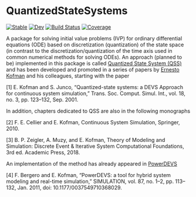 # QuantizedStateSystems

[![Stable](https://img.shields.io/badge/docs-stable-blue.svg)](https://hurak.github.io/QuantizedStateSystems.jl/stable)
[![Dev](https://img.shields.io/badge/docs-dev-blue.svg)](https://hurak.github.io/QuantizedStateSystems.jl/dev)
[![Build Status](https://github.com/hurak/QuantizedStateSystems.jl/workflows/CI/badge.svg)](https://github.com/hurak/QuantizedStateSystems.jl/actions)
[![Coverage](https://codecov.io/gh/hurak/QuantizedStateSystems.jl/branch/master/graph/badge.svg)](https://codecov.io/gh/hurak/QuantizedStateSystems.jl)

A package for solving initial value problems (IVP) for ordinary differential equations (ODE) based on discretization (quantization) of the state space (in contrast to the discretization/quantization of the time axis used in common numerical methods for solving ODEs). An approach (planned to be) implemented in this package is called [Quantized State System (QSS)](https://en.wikipedia.org/wiki/Quantized_state_systems_method) and has been developed and promoted in a series of papers by [Ernesto Kofman](https://scholar.google.com/citations?user=WdXDZEkAAAAJ&hl=en) and his colleagues, starting with the paper

[1] E. Kofman and S. Junco, “Quantized-state systems: a DEVS Approach for continuous system simulation,” Trans. Soc. Comput. Simul. Int., vol. 18, no. 3, pp. 123–132, Sep. 2001.


In addition, chapters dedicated to QSS are also in the following monographs

[2] F. E. Cellier and E. Kofman, Continuous System Simulation, Springer, 2010.

[3] B. P. Zeigler, A. Muzy, and E. Kofman, Theory of Modeling and Simulation: Discrete Event & Iterative System Computational Foundations, 3rd ed. Academic Press, 2018.


An implementation of the method has already appeared in [PowerDEVS](https://sourceforge.net/projects/powerdevs/)

[4] F. Bergero and E. Kofman, “PowerDEVS: a tool for hybrid system modeling and real-time simulation,” SIMULATION, vol. 87, no. 1–2, pp. 113–132, Jan. 2011, doi: 10.1177/0037549710368029.
